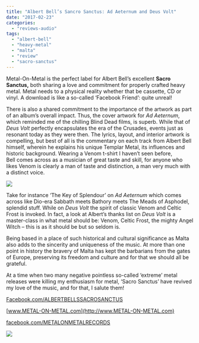 ```yaml
---
title: "Albert Bell’s Sancro Sanctus: Ad Aeternum and Deus Volt"
date: "2017-02-23"
categories: 
  - "reviews-audio"
tags: 
  - "albert-bell"
  - "heavy-metal"
  - "malta"
  - "review"
  - "sacro-sanctus"
---
```


Metal-On-Metal is the perfect label for Albert Bell’s excellent **Sacro Sanctus,** both sharing a love and commitment for properly crafted heavy metal. Metal needs to a physical reality whether that be cassette, CD or vinyl. A download is like a so-called ‘Facebook Friend’: quite unreal!

There is also a shared commitment to the importance of the artwork as part of an album’s overall impact. Thus, the cover artwork for _Ad Aeternum_, which reminded me of the chilling Blind Dead films, is superb. While that of _Deus Volt_ perfectly encapsulates the era of the Crusades, events just as resonant today as they were then. The lyrics, layout, and interior artwork is compelling, but best of all is the commentary on each track from Albert Bell himself, wherein he explains his unique Templar Metal, its influences and historic background. Wearing a Venom t-shirt I haven’t seen before, Bell comes across as a musician of great taste and skill, for anyone who likes Venom is clearly a man of taste and distinction, a man very much with a distinct voice.

![](https://hellbound.ca/wp-content/uploads/2017/02/MOMR16062_Albert_Bells_Sacro_Sanctus_AA-1-400x400.jpg)

Take for instance ‘The Key of Splendour’ on _Ad Aeternum_ which comes across like Dio-era Sabbath meets Bathory meets The Meads of Asphodel, splendid stuff. While on _Deus Volt_ the spirit of classic Venom and Celtic Frost is invoked. In fact, a look at Albert’s thanks list on _Deus Volt_ is a master-class in what metal should be: Venom, Celtic Frost, the mighty Angel Witch – this is as it should be but so seldom is.

Being based in a place of such historical and cultural significance as Malta also adds to the sincerity and uniqueness of the music. At more than one point in history the bravery of Malta has kept the barbarians from the gates of Europe, preserving its freedom and culture and for that we should all be grateful.

At a time when two many negative pointless so-called ‘extreme’ metal releases were killing my enthusiasm for metal, ‘Sacro Sanctus’ have revived my love of the music, and for that, I salute them!

[Facebook.com/ALBERTBELLSSACROSANCTUS](http://Facebook.com/ALBERTBELLSSACROSANCTUS)

[www.METAL-ON-METAL.com](http://www.METAL-ON-METAL.com)

[facebook.com/METALONMETALRECORDS](http://facebook.com/METALONMETALRECORDS)

![](https://hellbound.ca/wp-content/uploads/2017/02/Ad-Aeternum.jpg)
